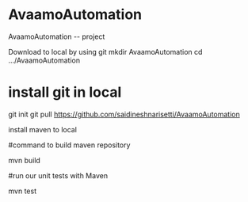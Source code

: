 # AvaamoAutomation
AvaamoAutomation -- project


Download to local by using git
mkdir AvaamoAutomation
cd .../AvaamoAutomation
# install git in local 
git init
git pull https://github.com/saidineshnarisetti/AvaamoAutomation

install maven to local

#command to build maven repository

mvn build 

#run our unit tests with Maven 

mvn test 
